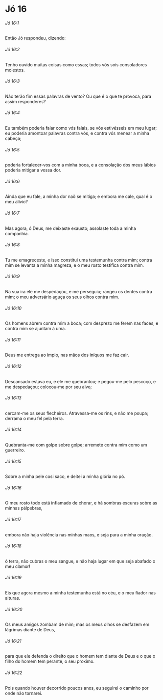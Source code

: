 # Jó 16

###### Jó 16:1

Então Jó respondeu, dizendo:

###### Jó 16:2

Tenho ouvido muitas coisas como essas; todos vós sois consoladores molestos.

###### Jó 16:3

Não terão fim essas palavras de vento? Ou que é o que te provoca, para assim responderes?

###### Jó 16:4

Eu também poderia falar como vós falais, se vós estivésseis em meu lugar; eu poderia amontoar palavras contra vós, e contra vós menear a minha cabeça;

###### Jó 16:5

poderia fortalecer-vos com a minha boca, e a consolação dos meus lábios poderia mitigar a vossa dor.

###### Jó 16:6

Ainda que eu fale, a minha dor naõ se mitiga; e embora me cale, qual é o meu alívio?

###### Jó 16:7

Mas agora, ó Deus, me deixaste exausto; assolaste toda a minha companhia.

###### Jó 16:8

Tu me emagreceste, e isso constitui uma testemunha contra mim; contra mim se levanta a minha magreza, e o meu rosto testifica contra mim.

###### Jó 16:9

Na sua ira ele me despedaçou, e me perseguiu; rangeu os dentes contra mim; o meu adversário aguça os seus olhos contra mim.

###### Jó 16:10

Os homens abrem contra mim a boca; com desprezo me ferem nas faces, e contra mim se ajuntam à uma.

###### Jó 16:11

Deus me entrega ao ímpio, nas mãos dos iníquos me faz cair.

###### Jó 16:12

Descansado estava eu, e ele me quebrantou; e pegou-me pelo pescoço, e me despedaçou; colocou-me por seu alvo;

###### Jó 16:13

cercam-me os seus flecheiros. Atravessa-me os rins, e não me poupa; derrama o meu fel pela terra.

###### Jó 16:14

Quebranta-me com golpe sobre golpe; arremete contra mim como um guerreiro.

###### Jó 16:15

Sobre a minha pele cosi saco, e deitei a minha glória no pó.

###### Jó 16:16

O meu rosto todo está inflamado de chorar, e há sombras escuras sobre as minhas pálpebras,

###### Jó 16:17

embora não haja violência nas minhas maos, e seja pura a minha oração.

###### Jó 16:18

ó terra, não cubras o meu sangue, e não haja lugar em que seja abafado o meu clamor!

###### Jó 16:19

Eis que agora mesmo a minha testemunha está no céu, e o meu fiador nas alturas.

###### Jó 16:20

Os meus amigos zombam de mim; mas os meus olhos se desfazem em lágrimas diante de Deus,

###### Jó 16:21

para que ele defenda o direito que o homem tem diante de Deus e o que o filho do homem tem perante, o seu proximo.

###### Jó 16:22

Pois quando houver decorrido poucos anos, eu seguirei o caminho por onde não tornarei.

